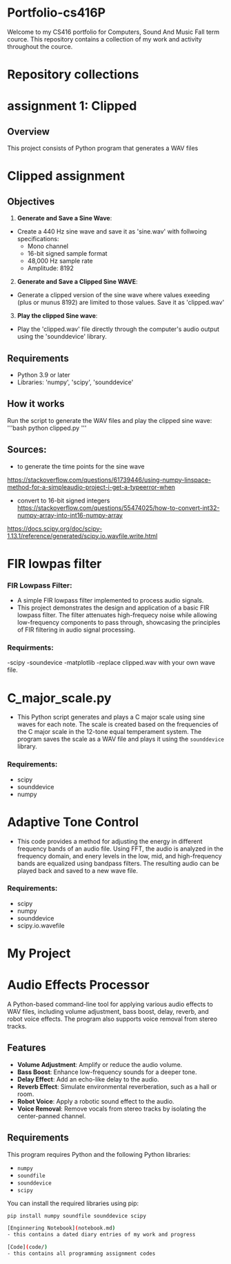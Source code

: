 # Portfolio-cs416P

Welcome to my CS416 portfolio for Computers, Sound And Music Fall term cource. This repository contains a collection of my work and activity throughout the cource. 

# Repository collections 

# assignment 1: Clipped 

## Overview 
This project consists of Python program that generates a WAV files 

# Clipped assignment 
## Objectives 
1. **Generate and Save a Sine Wave**: 
- Create a 440 Hz sine wave and save it as 'sine.wav' with follwoing specifications: 
	- Mono channel 
	- 16-bit signed sample format 
	- 48,000 Hz sample rate 
	- Amplitude: 8192
2. **Generate and Save a Clipped Sine WAVE**: 
- Generate a clipped version of the sine wave where values exeeding (plus or munus 8192) are limited to those values. Save it as 'clipped.wav'

3. **Play the clipped Sine wave**: 
- Play the 'clipped.wav' file directly through the computer's audio output using the 'sounddevice' library. 

## Requirements 
- Python 3.9 or later
- Libraries: 'numpy', 'scipy', 'sounddevice' 

## How it works 

Run the script to generate the WAV files and play the clipped sine wave: 
'''bash 
python clipped.py
'''
## Sources:

- to generate the time points for the sine wave

https://stackoverflow.com/questions/61739446/using-numpy-linspace-method-for-a-simpleaudio-project-i-get-a-typeerror-when

- convert to 16-bit signed integers 
https://stackoverflow.com/questions/55474025/how-to-convert-int32-numpy-array-into-int16-numpy-array

https://docs.scipy.org/doc/scipy-1.13.1/reference/generated/scipy.io.wavfile.write.html


# FIR lowpas filter 
### FIR Lowpass Filter:
- A simple FIR lowpass filter implemented to process audio signals.  
- This project demonstrates the design and application of a basic FIR lowpass filter. The filter attenuates high-frequecy noise while allowing low-frequency components to pass through, showcasing the principles of FIR filtering in audio signal processing. 
### Requirments: 
-scipy
-soundevice 
-matplotlib
-replace clipped.wav with your own wave file. 

# C_major_scale.py
- This Python script generates and plays a C major scale using sine waves for each note. The scale is created based on the frequencies of the C major scale in the 12-tone equal temperament system. The program saves the scale as a WAV file and plays it using the `sounddevice` library.

### Requirements: 
- scipy
- sounddevice
- numpy

# Adaptive Tone Control
- This code provides a method for adjusting the energy in different frequency bands of an audio file. Using FFT, the audio is analyzed in the frequency domain, and enery levels in the low, mid, and high-frequency bands are equalized using bandpass filters. The resulting audio can be played back and saved to a new wave file. 

### Requirements: 
- scipy
- numpy
- sounddevice
- scipy.io.wavefile

# My Project 
# Audio Effects Processor

A Python-based command-line tool for applying various audio effects to WAV files, including volume adjustment, bass boost, delay, reverb, and robot voice effects. The program also supports voice removal from stereo tracks.

## Features

- **Volume Adjustment**: Amplify or reduce the audio volume.
- **Bass Boost**: Enhance low-frequency sounds for a deeper tone.
- **Delay Effect**: Add an echo-like delay to the audio.
- **Reverb Effect**: Simulate environmental reverberation, such as a hall or room.
- **Robot Voice**: Apply a robotic sound effect to the audio.
- **Voice Removal**: Remove vocals from stereo tracks by isolating the center-panned channel.

## Requirements

This program requires Python and the following Python libraries:

- `numpy`
- `soundfile`
- `sounddevice`
- `scipy`

You can install the required libraries using pip:

```bash
pip install numpy soundfile sounddevice scipy

[Enginnering Notebook](notebook.md)
- this contains a dated diary entries of my work and progress 

[Code](code/)
- this contains all programming assignment codes 



